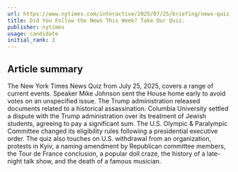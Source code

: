 ```yaml
---
url: https://www.nytimes.com/interactive/2025/07/25/briefing/news-quiz-trump-colbert-ozzy-osbourne.html
title: Did You Follow the News This Week? Take Our Quiz.
publisher: nytimes
usage: candidate
initial_rank: 3
---
```

## Article summary
The New York Times News Quiz from July 25, 2025, covers a range of current events. Speaker Mike Johnson sent the House home early to avoid votes on an unspecified issue. The Trump administration released documents related to a historical assassination. Columbia University settled a dispute with the Trump administration over its treatment of Jewish students, agreeing to pay a significant sum. The U.S. Olympic & Paralympic Committee changed its eligibility rules following a presidential executive order. The quiz also touches on U.S. withdrawal from an organization, protests in Kyiv, a naming amendment by Republican committee members, the Tour de France conclusion, a popular doll craze, the history of a late-night talk show, and the death of a famous musician.
